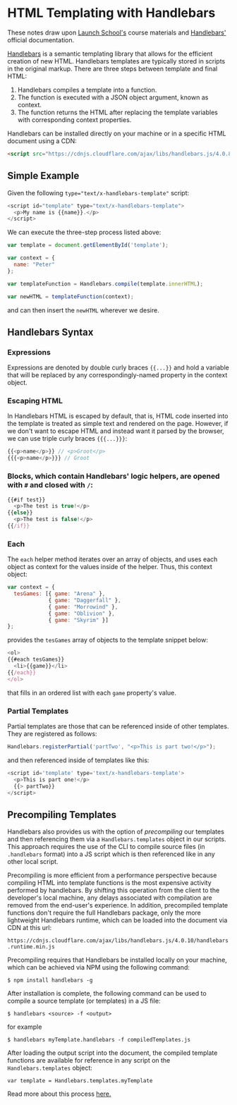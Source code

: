 # HTML Templating with Handlebars
These notes draw upon <a href="https://launchschool.com/">Launch School's</a> course materials and <a href="http://handlebarsjs.com/">Handlebars'</a> official documentation.

<a href="http://handlebarsjs.com/">Handlebars</a> is a semantic templating library that allows for the efficient creation of new HTML.  Handlebars templates are typically stored in scripts in the original markup.  There are three steps between template and final HTML:

1. Handlebars compiles a template into a function.
2. The function is executed with a JSON object argument, known as context.
3. The function returns the HTML after replacing the template variables with corresponding context properties.

Handlebars can be installed directly on your machine or in a specific HTML document using a CDN:

```html
<script src="https://cdnjs.cloudflare.com/ajax/libs/handlebars.js/4.0.8/handlebars.min.js"></script>
```

## Simple Example
Given the following `type="text/x-handlebars-template"` script:

```javascript
<script id="template" type="text/x-handlebars-template">
  <p>My name is {{name}}.</p>
</script>
```

We can execute the three-step process listed above:

```javascript
var template = document.getElementById('template');

var context = {
  name: "Peter"
};

var templateFunction = Handlebars.compile(template.innerHTML);

var newHTML = templateFunction(context);
```

and can then insert the `newHTML` wherever we desire.

## Handlebars Syntax

### Expressions
Expressions are denoted by double curly braces `{{...}}` and hold a variable that will be replaced by any correspondingly-named property in the context object.

### Escaping HTML
In Handlebars HTML is escaped by default, that is, HTML code inserted into the template is treated as simple text and rendered on the page.  However, if we don't want to escape HTML and instead want it parsed by the browser, we can use triple curly braces `{{{...}}}`:

```javascript
{{<p>name</p>}} // <p>Groot</p>
{{{<p>name</p>}}} // Groot
```

### Blocks, which contain Handlebars' logic helpers, are opened with `#` and closed with `/`:

```javascript
{{#if test}}
  <p>The test is true!</p>
{{else}}
  <p>The test is false!</p>
{{/if}}
```

### Each
The `each` helper method iterates over an array of objects, and uses each object as context for the values inside of the helper.  Thus, this context object:

```javascript
var context = {
  tesGames: [{ game: "Arena" },
             { game: "Daggerfall" },
             { game: "Morrowind" },
             { game: "Oblivion" },
             { game: "Skyrim" }]
};
```

provides the `tesGames` array of objects to the template snippet below:

```javascript
<ol>
{{#each tesGames}}
  <li>{{game}}</li>
{{/each}}
</ol>
```

that fills in an ordered list with each `game` property's value.

### Partial Templates
Partial templates are those that can be referenced inside of other templates.  They are registered as follows:

```javascript
Handlebars.registerPartial('partTwo', "<p>This is part two!</p>");
```

and then referenced inside of templates like this:

```javascript
<script id='template' type='text/x-handlebars-template'>
  <p>This is part one!</p>
  {{> partTwo}}
</script>
```

## Precompiling Templates
Handlebars also provides us with the option of *precompiling* our templates and then referencing them via a `Handlebars.templates` object in our scripts.  This approach requires the use of the CLI to compile source files (in `.handlebars` format) into a JS script which is then referenced like in any other local script.

Precompiling is more efficient from a performance perspective because compiling HTML into template functions is the most expensive activity performed by handlebars.  By shifting this operation from the client to the developer's local machine, any delays associated with compilation are removed from the end-user's experience.  In addition, precompiled template functions don't require the full Handlebars package, only the more lightweight Handlebars runtime, which can be loaded into the document via CDN at this url:

`https://cdnjs.cloudflare.com/ajax/libs/handlebars.js/4.0.10/handlebars.runtime.min.js`

Precompiling requires that Handlebars be installed locally on your machine, which can be achieved via NPM using the following command:

`$ npm install handlebars -g`

After installation is complete, the following command can be used to compile a source template (or templates) in a JS file:

`$ handlebars <source> -f <output>`

for example

`$ handlebars myTemplate.handlebars -f compiledTemplates.js`

After loading the output script into the document, the compiled template functions are available for reference in any script on the `Handlebars.templates` object:

`var template = Handlebars.templates.myTemplate`

Read more about this process <a href="http://handlebarsjs.com/precompilation.html">here.</a>
